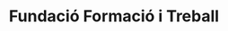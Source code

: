 ---
title: "Fundació Formació i Treball"
url: /sant-adria-de-besos/fundacio-formacio-i-treball/
shop: Kleidung
---